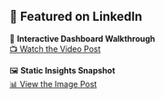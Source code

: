 
## 🔗 Featured on LinkedIn

🎥 **Interactive Dashboard Walkthrough**  
[📺 Watch the Video Post](https://www.linkedin.com/feed/update/urn:li:activity:7348624046223249409/)

🖼️ **Static Insights Snapshot**  
[📊 View the Image Post](https://www.linkedin.com/posts/kartikdivte_esportsanalytics-powerbi-valorant-activity-7347865187867082752-HIDr?utm_source=share&utm_medium=member_desktop&rcm=ACoAAFLJnYMBrSRsgMl36S9jTN8mGWR7KG2tj-M)
